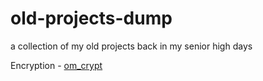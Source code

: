# old-projects-dump

a collection of my old projects back in my senior high days

Encryption - [om_crypt](https://github.com/mrdcvlsc/om_crypt)
